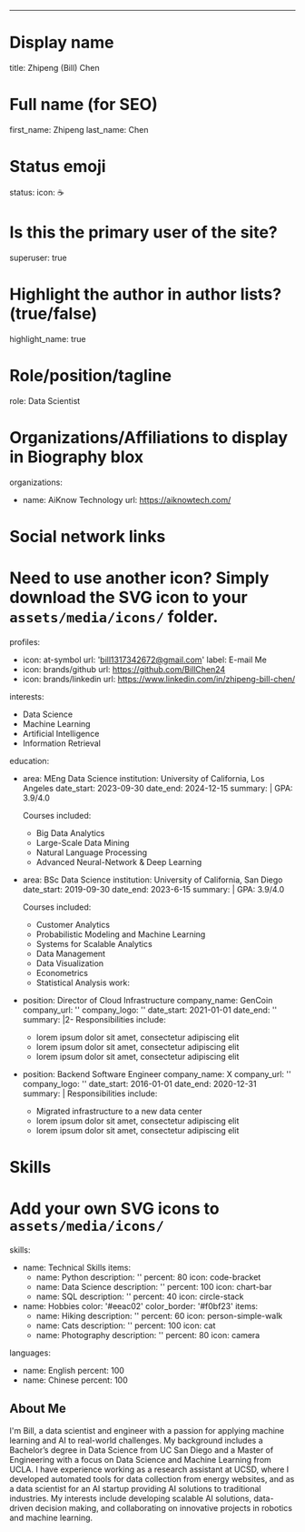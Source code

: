 ---
# Display name
title: Zhipeng (Bill) Chen

# Full name (for SEO)
first_name: Zhipeng
last_name: Chen

# Status emoji
status:
  icon: ☕️

# Is this the primary user of the site?
superuser: true

# Highlight the author in author lists? (true/false)
highlight_name: true

# Role/position/tagline
role: Data Scientist

# Organizations/Affiliations to display in Biography blox
organizations:
  - name: AiKnow Technology
    url: https://aiknowtech.com/

# Social network links
# Need to use another icon? Simply download the SVG icon to your `assets/media/icons/` folder.
profiles:
  - icon: at-symbol
    url: 'bill1317342672@gmail.com'
    label: E-mail Me
  - icon: brands/github
    url: https://github.com/BillChen24
  - icon: brands/linkedin
    url: https://www.linkedin.com/in/zhipeng-bill-chen/


interests:
  - Data Science
  - Machine Learning
  - Artificial Intelligence
  - Information Retrieval

education:
  - area: MEng Data Science
    institution: University of California, Los Angeles
    date_start: 2023-09-30
    date_end: 2024-12-15
    summary: |
      GPA: 3.9/4.0

    Courses included:
      - Big Data Analytics
      - Large-Scale Data Mining
      - Natural Language Processing
      - Advanced Neural-Network & Deep Learning
  - area: BSc Data Science
    institution: University of California, San Diego
    date_start: 2019-09-30
    date_end: 2023-6-15
    summary: |
      GPA: 3.9/4.0

    Courses included:
      - Customer Analytics
      - Probabilistic Modeling and Machine Learning
      - Systems for Scalable Analytics
      - Data Management
      - Data Visualization
      - Econometrics
      - Statistical Analysis 
 work:
  - position: Director of Cloud Infrastructure
    company_name: GenCoin
    company_url: ''
    company_logo: ''
    date_start: 2021-01-01
    date_end: ''
    summary: |2-
      Responsibilities include:
      - lorem ipsum dolor sit amet, consectetur adipiscing elit
      - lorem ipsum dolor sit amet, consectetur adipiscing elit
      - lorem ipsum dolor sit amet, consectetur adipiscing elit
  - position: Backend Software Engineer
    company_name: X
    company_url: ''
    company_logo: ''
    date_start: 2016-01-01
    date_end: 2020-12-31
    summary: |
      Responsibilities include:
      - Migrated infrastructure to a new data center
      - lorem ipsum dolor sit amet, consectetur adipiscing elit
      - lorem ipsum dolor sit amet, consectetur adipiscing elit

# Skills
# Add your own SVG icons to `assets/media/icons/`
skills:
  - name: Technical Skills
    items:
      - name: Python
        description: ''
        percent: 80
        icon: code-bracket
      - name: Data Science
        description: ''
        percent: 100
        icon: chart-bar
      - name: SQL
        description: ''
        percent: 40
        icon: circle-stack
  - name: Hobbies
    color: '#eeac02'
    color_border: '#f0bf23'
    items:
      - name: Hiking
        description: ''
        percent: 60
        icon: person-simple-walk
      - name: Cats
        description: ''
        percent: 100
        icon: cat
      - name: Photography
        description: ''
        percent: 80
        icon: camera

languages:
  - name: English
    percent: 100
  - name: Chinese
    percent: 100

## About Me

I'm Bill, a data scientist and engineer with a passion for applying machine learning and AI to real-world challenges. My background includes a Bachelor’s degree in Data Science from UC San Diego and a Master of Engineering with a focus on Data Science and Machine Learning from UCLA. I have experience working as a research assistant at UCSD, where I developed automated tools for data collection from energy websites, and as a data scientist for an AI startup providing AI solutions to traditional industries. My interests include developing scalable AI solutions, data-driven decision making, and collaborating on innovative projects in robotics and machine learning.
